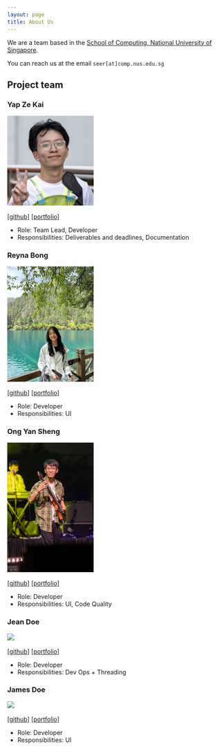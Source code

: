 ```yaml
---
layout: page
title: About Us
---
```


We are a team based in the [School of Computing, National University of Singapore](https://www.comp.nus.edu.sg).

You can reach us at the email `seer[at]comp.nus.edu.sg`

## Project team

### Yap Ze Kai

<img src="images/zekaistic.png" width="200px">

[[github](https://github.com/zekaistic)]
[[portfolio](team/johndoe.md)]

* Role: Team Lead, Developer
* Responsibilities: Deliverables and deadlines, Documentation

### Reyna Bong

<img src="images/reynabxr.png" width="200px">

[[github](http://github.com/reynabxr)]
[[portfolio](team/johndoe.md)]

* Role: Developer
* Responsibilities: UI

### Ong Yan Sheng

<img src="images/oysterboi.png" width="200px">

[[github](http://github.com/oysterboi)]
[[portfolio](team/johndoe.md)]

* Role: Developer
* Responsibilities: UI, Code Quality

### Jean Doe

<img src="images/johndoe.png" width="200px">

[[github](http://github.com/johndoe)]
[[portfolio](team/johndoe.md)]

* Role: Developer
* Responsibilities: Dev Ops + Threading

### James Doe

<img src="images/johndoe.png" width="200px">

[[github](http://github.com/johndoe)]
[[portfolio](team/johndoe.md)]

* Role: Developer
* Responsibilities: UI
